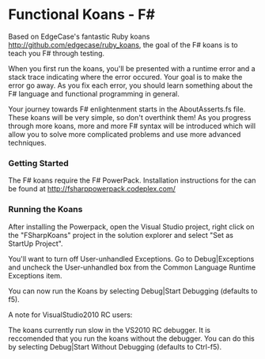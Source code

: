 # Functional Koans - F#

Based on EdgeCase's fantastic Ruby koans http://github.com/edgecase/ruby_koans,
the goal of the F# koans is to teach you F# through testing.

When you first run the koans, you'll be presented with a runtime error and a
stack trace indicating where the error occured. Your goal is to make the
error go away. As you fix each error, you should learn something about
the F# language and functional programming in general.

Your journey towards F# enlightenment starts in the AboutAsserts.fs file. These
koans will be very simple, so don't overthink them! As you progress through
more koans, more and more F# syntax will be introduced which will allow
you to solve more complicated problems and use more advanced techniques.


### Getting Started

The F# koans require the F# PowerPack. Installation instructions for the
can be found at http://fsharppowerpack.codeplex.com/


### Running the Koans

After installing the Powerpack, open the Visual Studio project, right click on
the "FSharpKoans" project in the solution explorer and select 
"Set as StartUp Project".

You'll want to turn off User-unhandled Exceptions. Go to Debug|Exceptions and
uncheck the User-unhandled box from the Common Language Runtime Exceptions
item.

You can now run the Koans by selecting Debug|Start Debugging (defaults to f5).


A note for VisualStudio2010 RC users:

The koans currently run slow in the VS2010 RC debugger. It is
reccomended that you run the koans without the debugger. You can do this by
selecting Debug|Start Without Debugging (defaults to Ctrl-f5).